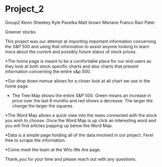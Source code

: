# Project_2

Group2
Kevin Sheekey
Kyle Pavelka
Matt brown
Meriane Franco
Ravi Patel

Greener stocks

  This project was our attempt at importing important information concerning the S&P 500 and using that information to assist anyone looking to learn mora about the 
current and possibly future status of stock prices.

*The home page is meant to be a comfortable place for our end users as they look at both stock specific charts and also charts that present information concerning the entire s&p 500.

*Our drop down menue allows for a closer look at all chart we use in the home page.

* The Tree Map shows the entire S&P 500. Green means an increase in price over the last 6 months and red shows a decrease. The larger the change the larger the squares. 

*The Word Map allows a quick view into the news connected with the stock you wish to choose. Once the Word Map is up click an interesting word and you will find articles popping up below the Word Map. 

*Data is a simple page holding all of the data involved in our project. Ferel free to scrape the information.

*Come meet the team at the Who We Are page.

Thank_you for your time and please reach out with any questions. 
